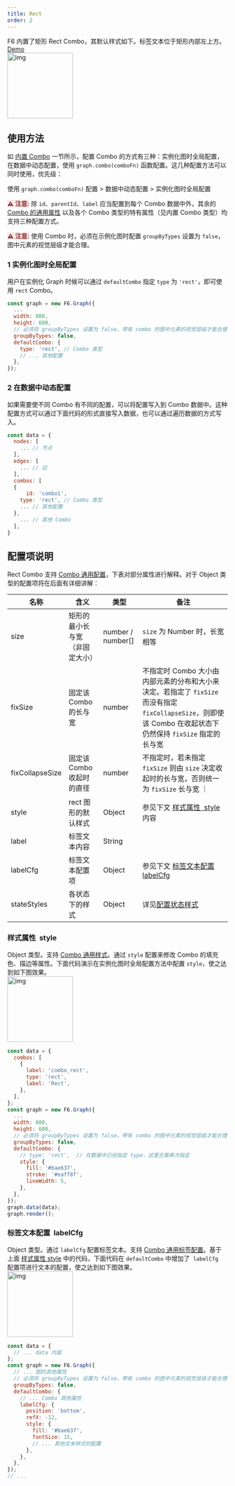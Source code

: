 ```yaml
---
title: Rect
order: 2
---
```


F6 内置了矩形 Rect Combo，其默认样式如下。标签文本位于矩形内部左上方。<a href='/zh/examples/item/defaultCombos#rect' target='_blank'>Demo</a> <br /> <img src='https://gw.alipayobjects.com/mdn/rms_f8c6a0/afts/img/A*Khp4QpxXVlQAAAAAAAAAAABkARQnAQ' width=150 alt='img'/>

## 使用方法

如 [内置 Combo](/zh/docs/manual/middle/elements/combos/defaultCombo) 一节所示，配置 Combo 的方式有三种：实例化图时全局配置，在数据中动态配置，使用 `graph.combo(comboFn)` 函数配置。这几种配置方法可以同时使用，优先级：

使用 `graph.combo(comboFn)` 配置 > 数据中动态配置 > 实例化图时全局配置

<span style="background-color: rgb(251, 233, 231); color: rgb(139, 53, 56)"><strong>⚠️ 注意:</strong></span> 除 `id`、`parentId`、`label` 应当配置到每个 Combo 数据中外，其余的 [Combo 的通用属性](#/zh/docs/manual/middle/elements/combos/defaultCombo#combo-的通用属性) 以及各个 Combo 类型的特有属性（见内置 Combo 类型）均支持三种配置方式。

<span style="background-color: rgb(251, 233, 231); color: rgb(139, 53, 56)"><strong>⚠️ 注意:</strong></span> 使用 Combo 时，必须在示例化图时配置 `groupByTypes` 设置为 `false`，图中元素的视觉层级才能合理。

### 1 实例化图时全局配置

用户在实例化 Graph 时候可以通过 `defaultCombo` 指定 `type` 为 `'rect'`，即可使用 `rect` Combo。

```javascript
const graph = new F6.Graph({
  ...
  width: 800,
  height: 600,
  // 必须将 groupByTypes 设置为 false，带有 combo 的图中元素的视觉层级才能合理
  groupByTypes: false,
  defaultCombo: {
    type: 'rect', // Combo 类型
    // ... 其他配置
  },
});
```

### 2 在数据中动态配置

如果需要使不同 Combo 有不同的配置，可以将配置写入到 Combo 数据中。这种配置方式可以通过下面代码的形式直接写入数据，也可以通过遍历数据的方式写入。

```javascript
const data = {
  nodes: [
    ... // 节点
  ],
  edges: [
    ... // 边
  ],
  combos: [
  {
	  id: 'combo1',
    type: 'rect', // Combo 类型
    ... // 其他配置
  },
    ... // 其他 Combo
  ],
}
```

## 配置项说明

Rect Combo 支持 [Combo 通用配置](/zh/docs/manual/middle/elements/combos/defaultCombo#combo-的通用属性)，下表对部分属性进行解释。对于 Object 类型的配置项将在后面有详细讲解：<br />

| 名称 | 含义 | 类型 | 备注 |
| --- | --- | --- | --- |
| size | 矩形的最小长与宽（非固定大小） | number / number[] | `size` 为 Number 时，长宽相等 |
| fixSize | 固定该 Combo 的长与宽 | number | 不指定时 Combo 大小由内部元素的分布和大小来决定。若指定了 `fixSize` 而没有指定 `fixCollapseSize`，则即使该 Combo 在收起状态下仍然保持 `fixSize` 指定的长与宽 |
| fixCollapseSize | 固定该 Combo 收起时的直径 | number | 不指定时，若未指定 `fixSize` 则由 `size` 决定收起时的长与宽，否则统一为 `fixSize` 长与宽 ｜ |
| style | rect 图形的默认样式 | Object | 参见下文 [样式属性  style](./rect#样式属性-style) 内容 |
| label | 标签文本内容 | String |  |
| labelCfg | 标签文本配置项 | Object | 参见下文 [标签文本配置 labelCfg](./rect#标签文本配置-labelcfg) |
| stateStyles | 各状态下的样式 | Object | 详见[配置状态样式](/zh/docs/manual/middle/states/state#配置-state-样式) |

### 样式属性  style

Object 类型。支持 [Combo 通用样式](/zh/docs/manual/middle/elements/combos/defaultCombo#样式属性-style)。通过 `style` 配置来修改 Combo 的填充色、描边等属性。下面代码演示在实例化图时全局配置方法中配置 `style`，使之达到如下图效果。<br /> <img src='https://gw.alipayobjects.com/mdn/rms_f8c6a0/afts/img/A*VwLDQrjV9PkAAAAAAAAAAABkARQnAQ' width=150 alt='img'/>

```javascript
const data = {
  combos: [
    {
      label: 'combo_rect',
      type: 'rect',
      label: 'Rect',
    },
  ],
};
const graph = new F6.Graph({
  ...
  width: 800,
  height: 600,
  // 必须将 groupByTypes 设置为 false，带有 combo 的图中元素的视觉层级才能合理
  groupByTypes: false,
  defaultCombo: {
    // type: 'rect',  // 在数据中已经指定 type，这里无需再次指定
    style: {
      fill: '#bae637',
      stroke: '#eaff8f',
      lineWidth: 5,
    },
  },
});
graph.data(data);
graph.render();
```

### 标签文本配置  labelCfg

Object 类型。通过 `labelCfg` 配置标签文本。支持 [Combo 通用标签配置](/zh/docs/manual/middle/elements/combos/defaultCombo/#标签文本-label-及其配置-labelcfg)。基于上面 [样式属性 style](#样式属性-style) 中的代码，下面代码在 `defaultCombo` 中增加了  `labelCfg`  配置项进行文本的配置，使之达到如下图效果。<br /><img src='https://gw.alipayobjects.com/mdn/rms_f8c6a0/afts/img/A*qAqbSLqTWSoAAAAAAAAAAABkARQnAQ' width=150 alt='img'/>

```javascript
const data = {
  // ... data 内容
};
const graph = new F6.Graph({
  // ... 图的其他属性
  // 必须将 groupByTypes 设置为 false，带有 combo 的图中元素的视觉层级才能合理
  groupByTypes: false,
  defaultCombo: {
    // ... Combo 其他属性
    labelCfg: {
      position: 'bottom',
      refX: -12,
      style: {
        fill: '#bae637',
        fontSize: 15,
        // ... 其他文本样式的配置
      },
    },
  },
});
// ...
```

